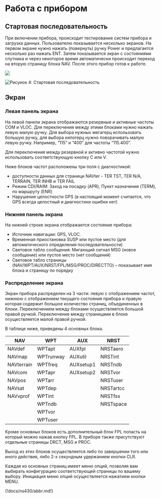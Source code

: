 # Работа с прибором

## Стартовая последовательность

При включении прибора, происходит тестирование систем прибора и загрузка данных.
Пользователю показывается несколько экранов. На первом экране нужно нажать (повернуть)
ручку Power и предлагается несколько раз нажать ENT. Затем показывается экран с
состояниями спутника и через некоторое время автоматически происходит переход на вторую
страницу блока NAV. После этого прибор готов к работе.

![](img/img-004.jpg)

![Рисунок 4: Стартовая последовательность](img/img-005.jpg)

## Экран

### Левая панель экрана

На левой панели экрана отображаются резервные и активные частоты COM и VLOC. Для
переключения между этими блоками нужно нажать левую малую ручку. Для выбора нужных
мегагерц использовать большую ручку, для выбора килогерц нужно поворачивать малую левую
ручку. Например, “115” и “400” для частоты “115.400”.

Для переключения между резервной и активно частотой нужно использовать соответствующую
кнопку C или V.

Ниже блоков частот расположены три поля с диагностикой:

- доступности данных для страници NAVter - TER TST, TER N/A, TERRAIN, TER INHB
        и TER FAIL
- Режим CDI/RAIM: Заход на посадку (APR), Пункт назначения (TERM), по маршруту
        (ENR)
- Нарушение целостности GPS (в настоящий момент считается, что GPS всегда
        целостный и диагностики ошибки нет)

### Нижняя панель экрана

На нижней строке экрана отображается состояние прибора:

- Источник навигации: GPS, VLOC.
- Временная приостановка SUSP или пустое место (для автоматического определения
        последовательности)
- Световое табло сообщения: Мигающий сигнал MSG (новое сообщение) или пустое
        место (нет сообщений)
- Световое табло страницы (NAV/WPT/AUX/NRST/FPL/MSG/PROC/DIRECTTO) –
        показывает имя блока и страницу по порядку

### Распределение экрана

Экран прибора распределен на 3 части: левую с отображением частот, нижнюю с отображением
текущего состояния прибора и правую которая содержит большое количество страниц,
объединенных в блоки. Переключением между блоками осуществляется большой правой ручкой.
Переключение между страницами в блоке осуществляется малой правой ручкой.

В таблице ниже, приведены 4 основных блока.

NAV        |  WPT       |  AUX       |  NRST
-----------|------------|------------|------------
NAVdef     |  WPTapt    |  AUXfpl    |  NRSTaero
NAVmap     |  WPTrunway |  AUXutil   |  NRSTint
NAVterrain |  WPTfreq   |  AUXsetup1 |  NRSTndb
NAVcom     |  WPTapr    |  AUXsetup2 |  NRSTvor
NAVpos     |  WPTarr    |            |  NRSTuser
NAVsat     |  WPTdep    |            |  NRSTartcc
NAVvprof   |  WPTint    |            |  NRSTfss
           |  WPTndb    |            |  NRSTspace
           |  WPTvor    |            |     
           |  WPTuser   |            |        

Кроме основных блоков есть дополнительный блок FPL попасть на который можно нажав кнопку
FPL. В приборе также присутствуют отдельные страницы DRCT, MSG и PROC.

Выход из этих блоков осуществляется либо по завершении того или иного действия, либо 2-х
секундным удержанием кнопки CLR.

Каждая из основных страниц имеет меню опций, позволяя вам выбирать конфигурацию
соответствующей страницы по вашему выбору. Инициация меню опций осуществляется
нажатием кнопки MENU.

{!docs/ns430/abbr.md!}
